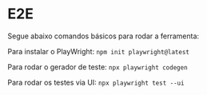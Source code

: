 # E2E

Segue abaixo comandos básicos para rodar a ferramenta:

Para instalar o PlayWright: ``npm init playwright@latest`` 

Para rodar o gerador de teste: ``npx playwright codegen``

Para rodar os testes via UI: ``npx playwright test --ui``